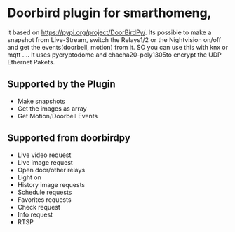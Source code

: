 # Doorbird plugin for smarthomeng, 
it based on https://pypi.org/project/DoorBirdPy/. Its possible to make a snapshot from Live-Stream, switch the Relays1/2 or the Nightvision on/off and get the events(doorbell, motion) from it. SO you can use this with knx or mqtt ....
It uses pycryptodome and  chacha20-poly1305to encrypt the UDP Ethernet Pakets.

## Supported by the Plugin
* Make snapshots
* Get the images as array
* Get Motion/Doorbell Events

## Supported from doorbirdpy

* Live video request
* Live image request
* Open door/other relays
* Light on
* History image requests
* Schedule requests
* Favorites requests
* Check request
* Info request
* RTSP
